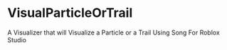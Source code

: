 # VisualParticleOrTrail

A Visualizer that will Visualize a Particle or a Trail Using Song For Roblox Studio
